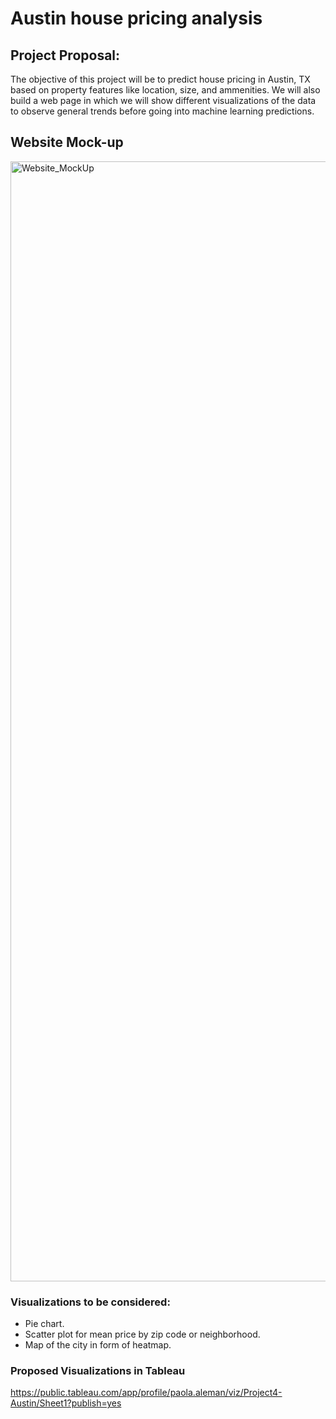 # Austin house pricing analysis
## Project Proposal:
The objective of this project will be to predict house pricing in Austin, TX based on property features like location, size, and ammenities. 
We will also build a web page in which we will show different visualizations of the data to observe general trends before going into machine learning predictions. 

## Website Mock-up
<img width="1792" alt="Website_MockUp" src="https://github.com/minmincg/house_pricing_analysis/assets/120693588/da12c63b-496c-4a06-9cf1-919cd29a3ceb">


### Visualizations to be considered:
- Pie chart.
- Scatter plot for mean price by zip code or neighborhood.
- Map of the city in form of heatmap.
  

### Proposed Visualizations in Tableau
https://public.tableau.com/app/profile/paola.aleman/viz/Project4-Austin/Sheet1?publish=yes

